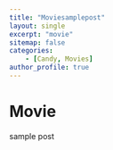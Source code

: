 ```yaml
---
title: "Moviesamplepost"
layout: single
excerpt: "movie"
sitemap: false
categories: 
    - [Candy, Movies]
author_profile: true
---
```

# Movie
sample post
